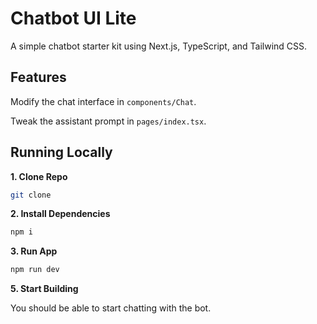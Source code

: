 # Chatbot UI Lite

A simple chatbot starter kit using Next.js, TypeScript, and Tailwind CSS.


## Features

Modify the chat interface in `components/Chat`.

Tweak the assistant prompt in `pages/index.tsx`.


## Running Locally

**1. Clone Repo**

```bash
git clone 
```

**2. Install Dependencies**

```bash
npm i
```

**3. Run App**

```bash
npm run dev
```

**5. Start Building**

You should be able to start chatting with the bot.
